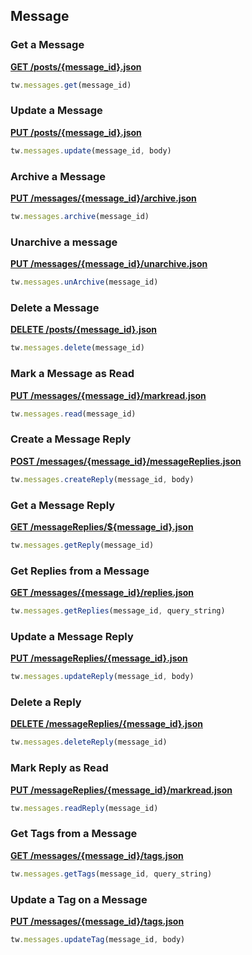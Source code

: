 ## Message

### Get a Message

[**GET /posts/{message_id}.json**](https://developer.teamwork.com/projects/messages/retrieve-a-single-message)

```js
tw.messages.get(message_id)
```

### Update a Message

[**PUT /posts/{message_id}.json**](https://developer.teamwork.com/projects/messages/update-message)

```js
tw.messages.update(message_id, body)
```

### Archive a Message

[**PUT /messages/{message_id}/archive.json**](https://developer.teamwork.com/projects/messages/archive-a-message)

```js
tw.messages.archive(message_id)
```

### Unarchive a message

[**PUT /messages/{message_id}/unarchive.json**](https://developer.teamwork.com/projects/messages/un-archive-a-message)

```js
tw.messages.unArchive(message_id)
```

### Delete a Message

[**DELETE /posts/{message_id}.json**](https://developer.teamwork.com/projects/messages/delete-message)

```js
tw.messages.delete(message_id)
```

### Mark a Message as Read

[**PUT /messages/{message_id}/markread.json**](https://developer.teamwork.com/projects/messages/mark-message-as-read)

```js
tw.messages.read(message_id)
```

### Create a Message Reply

[**POST /messages/{message_id}/messageReplies.json**](https://developer.teamwork.com/projects/message-replies/create-a-message-reply)

```js
tw.messages.createReply(message_id, body)
```

### Get a Message Reply

[**GET /messageReplies/${message_id}.json**](https://developer.teamwork.com/projects/message-replies/retrieve-a-single-message-reply)

```js
tw.messages.getReply(message_id)
```

### Get Replies from a Message

[**GET /messages/{message_id}/replies.json**](https://developer.teamwork.com/projects/message-replies/retrieve-replies-to-a-message)

```js
tw.messages.getReplies(message_id, query_string)
```

### Update a Message Reply

[**PUT /messageReplies/{message_id}.json**](https://developer.teamwork.com/projects/message-replies/update-message-reply)

```js
tw.messages.updateReply(message_id, body)
```

### Delete a Reply

[**DELETE /messageReplies/{message_id}.json**](https://developer.teamwork.com/projects/message-replies/delete-message-reply)

```js
tw.messages.deleteReply(message_id)
```

### Mark Reply as Read

[**PUT /messageReplies/{message_id}/markread.json**](https://developer.teamwork.com/projects/message-replies/mark-message-reply-as-read)

```js
tw.messages.readReply(message_id)
```

### Get Tags from a Message

[**GET /messages/{message_id}/tags.json**](https://developer.teamwork.com/projects/tags/list-all-tags-for-a-resource)

```js
tw.messages.getTags(message_id, query_string)
```

### Update a Tag on a Message

[**PUT /messages/{message_id}/tags.json**](https://developer.teamwork.com/projects/tags/update-tags-on-a-resource)

```js
tw.messages.updateTag(message_id, body)
```
